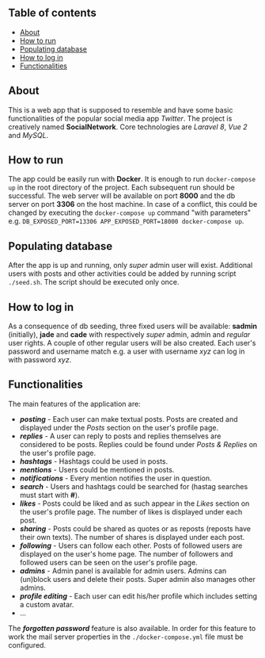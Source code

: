 ## Table of contents
  - [About](#about)
  - [How to run](#how-to-run)
  - [Populating database](#populating-database)
  - [How to log in](#how-to-log-in)
  - [Functionalities](#functionalities)

## About

This is a web app that is supposed to resemble and have some basic functionalities of the popular social media app *Twitter*. The project is creatively named **SocialNetwork**. Core technologies are *Laravel 8*, *Vue 2* and *MySQL*.

## How to run

The app could be easily run with **Docker**. It is enough to run `docker-compose up` in the root directory of the project. Each subsequent run should be successful. The web server will be available on port **8000** and the db server on port **3306** on the host machine. In case of a conflict, this could be changed by executing the `docker-compose up` command "with parameters" e.g. `DB_EXPOSED_PORT=13306 APP_EXPOSED_PORT=18000 docker-compose up`. 

## Populating database

After the app is up and running, only *super* admin user will exist. Additional users with posts and other activities could be added by running script `./seed.sh`. The script should be executed only once.

## How to log in

As a consequence of db seeding, three fixed users will be available: **sadmin** (initially), **jade** and **cade** with respectively *super* admin, admin and *regular* user rights. A couple of other regular users will be also created. Each user's password and username match e.g. a user with username *xyz* can log in with password *xyz*.

## Functionalities

The main features of the application are:
- ***posting*** - Each user can make textual posts. Posts are created and displayed under the *Posts* section on the user's profile page.  
- ***replies*** - A user can reply to posts and replies themselves are considered to be posts. Replies could be found under *Posts & Replies* on the user's profile page.
- ***hashtags*** - Hashtags could be used in posts. 
- ***mentions*** - Users could be mentioned in posts.
- ***notifications*** - Every mention notifies the user in question.
- ***search*** - Users and hashtags could be searched for (hastag searches must start with **#**).
- ***likes*** - Posts could be liked and as such appear in the *Likes* section on the user's profile page. The number of likes is displayed under each post. 
- ***sharing*** - Posts could be shared as quotes or as reposts (reposts have their own texts). The number of shares is displayed under each post.
- ***following*** - Users can follow each other. Posts of followed users are displayed on the user's home page. The number of followers and followed users can be seen on the user's profile page.
- ***admins*** - Admin panel is available for admin users. Admins can (un)block users and delete their posts. Super admin also manages other admins.
- ***profile editing*** - Each user can edit his/her profile which includes setting a custom avatar. 
- ...
  
The ***forgotten password*** feature is also available. In order for this feature to work the mail server properties in the `./docker-compose.yml` file must be configured.
